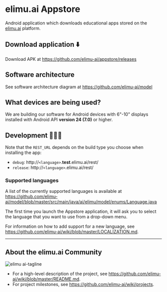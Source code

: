 # elimu.ai Appstore

Android application which downloads educational apps stored on the [elimu.ai](http://elimu.ai) platform.

## Download application ⬇️

Download APK at https://github.com/elimu-ai/appstore/releases

## Software architecture

See software architecture diagram at https://github.com/elimu-ai/model

## What devices are being used?

We are building our software for Android devices with 6"-10" displays installed with Android API **version 24 (7.0)** or higher.

## Development 👩🏽‍💻

Note that the `REST_URL` depends on the build type you choose when installing the app:
  * `debug`: http://`<language>`.**test**.elimu.ai/rest/
  * `release`: http://`<language>`.elimu.ai/rest/

### Supported languages

A list of the currently supported languages is available at https://github.com/elimu-ai/model/blob/master/src/main/java/ai/elimu/model/enums/Language.java

The first time you launch the Appstore application, it will ask you to select the language that you want to use from a drop-down menu.

For information on how to add support for a new language, see https://github.com/elimu-ai/wiki/blob/master/LOCALIZATION.md.

---

## About the elimu.ai Community

![elimu ai-tagline](https://user-images.githubusercontent.com/15718174/54360503-e8e88980-465c-11e9-9792-32b513105cf3.png)

 * For a high-level description of the project, see https://github.com/elimu-ai/wiki/blob/master/README.md.
 * For project milestones, see https://github.com/elimu-ai/wiki/projects.
